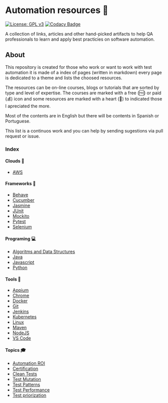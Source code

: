 # Automation resources 🤖

[![License: GPL v3](https://img.shields.io/badge/License-GPLv3-blue.svg)](https://www.gnu.org/licenses/gpl-3.0) [![Codacy Badge](https://api.codacy.com/project/badge/Grade/cb911d602af6436a9fa5073616aa7815)](https://www.codacy.com/manual/edumco/automation-resources?utm_source=github.com&utm_medium=referral&utm_content=edumco/automation-resources&utm_campaign=Badge_Grade)

A collection of links, articles and other hand-picked artifacts to help QA professionals to learn and apply best practicies on software automation.

## About

This repository is created for those who work or want to work with test automation it is made of a index of pages (written in markdown) every page is dedicated to a theme and lists the choosed resources.

The resources can be on-line courses, blogs or tutorials that are sorted by type and level of expertise. The courses are marked with a free (🆓) or paid (💰) icon and some resources are marked with a heart (🖤) to indicated those I apreciated the more.

Most of the contents are in English but there will be contents in Spanish or Portuguese.

This list is a continuos work and you can help by sending sugestions via pull request or issue.

### Index

#### Clouds 🎯

- [AWS](clouds/aws.md)

#### Frameworks 📝

- [Behave](frameworks/behave.md)
- [Cucumber](frameworks/cucumber.md)
- [Jasmine](frameworks/jasmine.md)
- [JUnit](frameworks/junit.md)
- [Mockito](frameworks/mockito.md)
- [Pytest](frameworks/pytest.md)
- [Selenium](frameworks/selenium.md)

#### Programing 💻

- [Algoritms and Data Structures](programing/algoritms.md)
- [Java](programing/java.md)
- [Javascript](programing/javascript.md)
- [Python](programing/python.md)

#### Tools 🔨

- [Appium](tools/appium.md)
- [Chrome](tools/chrome.md)
- [Docker](tools/docker.md)
- [Git](tools/linux.md)
- [Jenkins](tools/jenkins.md)
- [Kubernetes](tools/kubernetes.md)
- [Linux](tools/git.md)
- [Maven](tools/maven.md)
- [NodeJS](tools/nodejs.md)
- [VS Code](tools/vscode.md)

#### Topics 🎓

- [Automation ROI](topics/automation-roi.md)
- [Certification](topics/certification.md)
- [Clean Tests](topics/clean-tests.md)
- [Test Mutation](topics/mutation.md)
- [Test Patterns](topics/test-patterns.md)
- [Test Performance](topics/test-performance.md)
- [Test priorization](topics/test-priorization.md)
